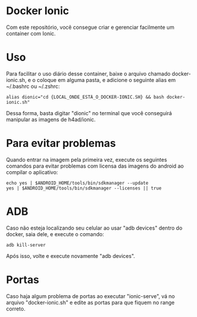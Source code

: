 # Docker Ionic

Com este repositório, você consegue criar e gerenciar facilmente um container com Ionic.

# Uso

Para facilitar o uso diário desse container, baixe o arquivo chamado docker-ionic.sh, e o coloque em alguma pasta, e adicione o seguinte alias em ~/.bashrc ou ~/.zshrc:

~~~
alias dionic="cd {LOCAL_ONDE_ESTÁ_O_DOCKER-IONIC.SH} && bash docker-ionic.sh"
~~~

Dessa forma, basta digitar "dionic" no terminal que você conseguirá manipular as imagens de h4ad/ionic. 

# Para evitar problemas

Quando entrar na imagem pela primeira vez, execute os seguintes comandos para evitar problemas com licensa das imagens do android ao compilar o aplicativo:

~~~~
echo yes | $ANDROID_HOME/tools/bin/sdkmanager --update
yes | $ANDROID_HOME/tools/bin/sdkmanager --licenses || true
~~~~

# ADB

Caso não esteja localizando seu celular ao usar "adb devices" dentro do docker, saia dele, e execute o comando:

~~~~
adb kill-server
~~~~

Após isso, volte e execute novamente "adb devices".

# Portas

Caso haja algum problema de portas ao executar "ionic-serve", vá no arquivo "docker-ionic.sh" e edite as portas para que fiquem no range correto.